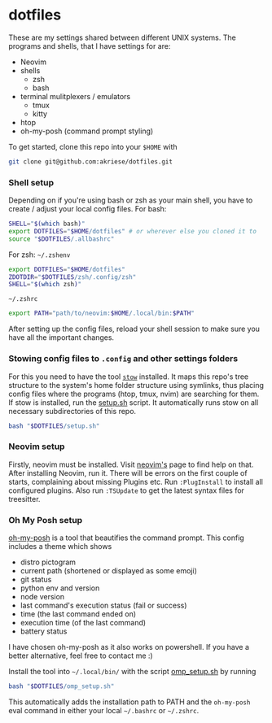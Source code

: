 # dotfiles
These are my settings shared between different UNIX systems.
The programs and shells, that I have settings for are:
- Neovim
- shells
  - zsh
  - bash
- terminal mulitplexers / emulators
  - tmux
  - kitty
- htop
- oh-my-posh (command prompt styling)

To get started, clone this repo into your `$HOME` with
```sh
git clone git@github.com:akriese/dotfiles.git
```

### Shell setup
Depending on if you're using bash or zsh as your main shell, you have to create / adjust your local config files.
For bash:
```sh
SHELL="$(which bash)"
export DOTFILES="$HOME/dotfiles" # or wherever else you cloned it to
source "$DOTFILES/.allbashrc"
```

For zsh:
`~/.zshenv`
```sh
export DOTFILES="$HOME/dotfiles"
ZDOTDIR="$DOTFILES/zsh/.config/zsh"
SHELL="$(which zsh)"
```

`~/.zshrc`
```sh
export PATH="path/to/neovim:$HOME/.local/bin:$PATH"
```

After setting up the config files, reload your shell session to make sure you have all the important changes.

### Stowing config files to `.config` and other settings folders
For this you need to have the tool [`stow`](https://www.gnu.org/software/stow/) installed. It maps this repo's tree
structure to the system's home folder structure using symlinks, thus placing config files where the programs (htop, tmux, nvim) are searching for them.
If stow is installed, run the [setup.sh](setup.sh) script. It automatically runs stow on all necessary subdirectories of this repo.
```sh
bash "$DOTFILES/setup.sh"
```

### Neovim setup
Firstly, neovim must be installed. Visit [neovim's](https://github.com/neovim/neovim) page to find help on that.
After installing Neovim, run it. There will be errors on the first couple of starts, complaining about missing Plugins etc.
Run `:PlugInstall` to install all configured plugins. Also run `:TSUpdate` to get the latest syntax files for treesitter.

### Oh My Posh setup
[oh-my-posh](https://ohmyposh.dev/) is a tool that beautifies the command prompt. This config includes a theme which shows
- distro pictogram
- current path (shortened or displayed as some emoji)
- git status
- python env and version
- node version
- last command's execution status (fail or success)
- time (the last command ended on)
- execution time (of the last command)
- battery status

I have chosen oh-my-posh as it also works on powershell. If you have a better alternative, feel free to contact me :)

Install the tool into `~/.local/bin/` with the script [omp\_setup.sh](omp_setup.sh) by running 
```sh
bash "$DOTFILES/omp_setup.sh"
```
This automatically adds the installation path to PATH and the `oh-my-posh` eval command in either your local `~/.bashrc` or `~/.zshrc`.

